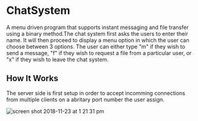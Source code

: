 # ChatSystem
A menu driven program that supports instant messaging and file transfer using a binary method.The chat system first asks the users to enter their name. It will then proceed to display a menu option in which the user can choose between 3 options. The user can either type "m" if they wish to send a message, "f" if they wish to request a file from a particular user, or "x" if they wish to leave the chat system.

<h2>How It Works</h2>
The server side is first setup in order to accept incomming connections from multiple clients on a abritary port number the user assign.
<br>

![screen shot 2018-11-23 at 1 21 31 pm](https://user-images.githubusercontent.com/37357578/48974586-d05b5180-f022-11e8-8ea6-a2b3bd717233.png)


